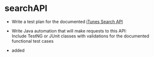 # searchAPI

*    Write a test plan for the documented [iTunes Search API](https://github.com/iappsqainterview/searchAPI/blob/master/API.md)
  

*    Write Java automation that will make requests to this API:<br>
     Include TestNG or JUnit classes with validations for the documented functional test cases
* added
